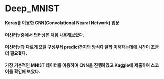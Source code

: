 # Deep_MNIST

#### Keras를 이용한 CNN(Convolutional Neural Network) 입문
#### 머신러닝중에서 딥러닝은 처음 사용해보았다.
#### 머신러닝과 다르게 모델 구성부터 predict까지의 방식이 달라 이해하는데에 시간이 조금 더 필요했다.
#### 가장 기본적인 MNIST 데이터를 이용하여 CNN을 진행하였고 Kaggle에 제출하여 스코어를 확인해 보았다.
